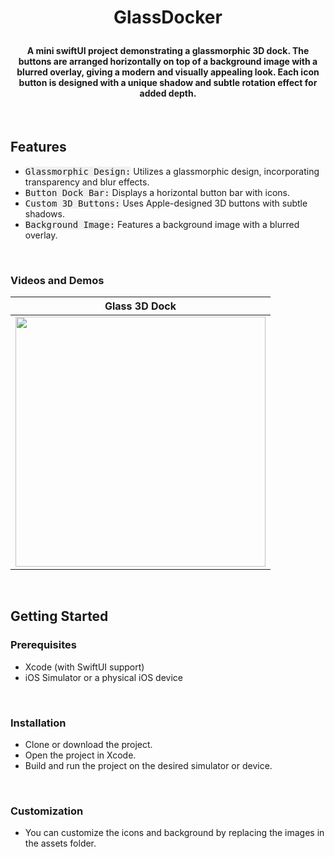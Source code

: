 # <p align="center"><b>GlassDocker</b></p>


#### <p align="center"> A mini swiftUI project demonstrating a glassmorphic 3D dock. The buttons are arranged horizontally on top of a background image with a blurred overlay, giving a modern and visually appealing look. Each icon button is designed with a unique shadow and subtle rotation effect for added depth.
</p>

<br>

## **Features**
- <kbd style="background-color: #f0f0f0">Glassmorphic Design:</kbd> Utilizes a glassmorphic design, incorporating transparency and blur effects.
- <kbd style="background-color: #f0f0f0">Button Dock Bar:</kbd> Displays a horizontal button bar with icons.
- <kbd style="background-color: #f0f0f0">Custom 3D Buttons:</kbd> Uses Apple-designed 3D buttons with subtle shadows.
- <kbd style="background-color: #f0f0f0">Background Image:</kbd> Features a background image with a blurred overlay.

<br>

### **Videos and Demos**

| Glass 3D Dock |
|:---------------:|
|<img width="400" src="https://github.com/ZelynaFarrell/GlassDocker/assets/117409535/8a4eee7d-dbcb-47b1-a7c3-9c95c4dae1da">|


<br>

## **Getting Started**

### **Prerequisites**
- Xcode (with SwiftUI support)
- iOS Simulator or a physical iOS device

<br>

### **Installation**
- Clone or download the project.
- Open the project in Xcode.
- Build and run the project on the desired simulator or device.

<br>

### **Customization**
- You can customize the icons and background by replacing the images in the assets folder.
